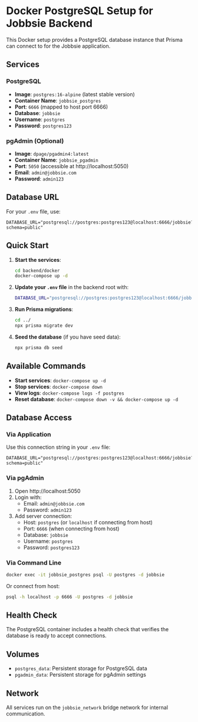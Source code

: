 # Docker PostgreSQL Setup for Jobbsie Backend

This Docker setup provides a PostgreSQL database instance that Prisma can connect to for the Jobbsie application.

## Services

### PostgreSQL

- **Image**: `postgres:16-alpine` (latest stable version)
- **Container Name**: `jobbsie_postgres`
- **Port**: `6666` (mapped to host port 6666)
- **Database**: `jobbsie`
- **Username**: `postgres`
- **Password**: `postgres123`

### pgAdmin (Optional)

- **Image**: `dpage/pgadmin4:latest`
- **Container Name**: `jobbsie_pgadmin`
- **Port**: `5050` (accessible at http://localhost:5050)
- **Email**: `admin@jobbsie.com`
- **Password**: `admin123`

## Database URL

For your `.env` file, use:

```
DATABASE_URL="postgresql://postgres:postgres123@localhost:6666/jobbsie?schema=public"
```

## Quick Start

1. **Start the services**:

   ```bash
   cd backend/docker
   docker-compose up -d
   ```

2. **Update your `.env` file** in the backend root with:

   ```bash
   DATABASE_URL="postgresql://postgres:postgres123@localhost:6666/jobbsie?schema=public"
   ```

3. **Run Prisma migrations**:

   ```bash
   cd ../
   npx prisma migrate dev
   ```

4. **Seed the database** (if you have seed data):
   ```bash
   npx prisma db seed
   ```

## Available Commands

- **Start services**: `docker-compose up -d`
- **Stop services**: `docker-compose down`
- **View logs**: `docker-compose logs -f postgres`
- **Reset database**: `docker-compose down -v && docker-compose up -d`

## Database Access

### Via Application

Use this connection string in your `.env` file:

```
DATABASE_URL="postgresql://postgres:postgres123@localhost:6666/jobbsie?schema=public"
```

### Via pgAdmin

1. Open http://localhost:5050
2. Login with:
   - Email: `admin@jobbsie.com`
   - Password: `admin123`
3. Add server connection:
   - Host: `postgres` (or `localhost` if connecting from host)
   - Port: `6666` (when connecting from host)
   - Database: `jobbsie`
   - Username: `postgres`
   - Password: `postgres123`

### Via Command Line

```bash
docker exec -it jobbsie_postgres psql -U postgres -d jobbsie
```

Or connect from host:

```bash
psql -h localhost -p 6666 -U postgres -d jobbsie
```

## Health Check

The PostgreSQL container includes a health check that verifies the database is ready to accept connections.

## Volumes

- `postgres_data`: Persistent storage for PostgreSQL data
- `pgadmin_data`: Persistent storage for pgAdmin settings

## Network

All services run on the `jobbsie_network` bridge network for internal communication.
